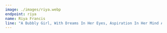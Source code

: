 ```yaml
---
image: ./images/riya.webp
endpoint: riya
name: Riya Francis
line: "A Bubbly Girl, With Dreams In Her Eyes, Aspiration In Her Mind And Unfathomable Love In Her Heart"
---
```

